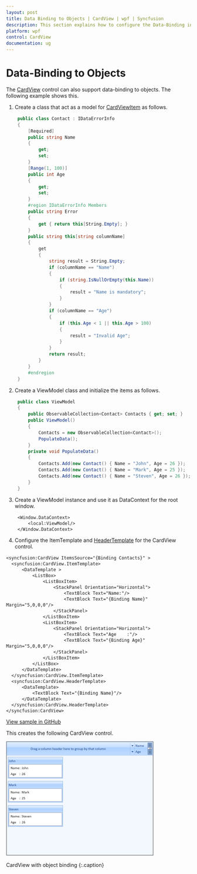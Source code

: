 ```yaml
---
layout: post
title: Data Binding to Objects | CardView | wpf | Syncfusion
description: This section explains how to configure the Data-Binding in Syncfusion WPF CardView to the object, and more details.
platform: wpf
control: CardView
documentation: ug
---
```


# Data-Binding to Objects

The [CardView](https://help.syncfusion.com/cr/wpf/Syncfusion.Windows.Tools.Controls.CardView.html) control can also support data-binding to objects. The following example shows this.

1. Create a class that act as a model for [CardViewItem](https://help.syncfusion.com/cr/wpf/Syncfusion.Windows.Tools.Controls.CardViewItem.html) as follows.

   ~~~ csharp
    public class Contact : IDataErrorInfo
    {
        [Required]
        public string Name
        {
            get;
            set;
        }
        [Range(1, 100)]
        public int Age
        {
            get;
            set;
        }
        #region IDataErrorInfo Members
        public string Error
        {
            get { return this[String.Empty]; }
        }
        public string this[string columnName]
        {
            get
            {
                string result = String.Empty;
                if (columnName == "Name")
                {
                    if (string.IsNullOrEmpty(this.Name))
                    {
                        result = "Name is mandatory";
                    }
                }
                if (columnName == "Age")
                {
                    if (this.Age < 1 || this.Age > 100)
                    {
                        result = "Invalid Age";
                    }
                }
                return result;
            }
        }
        #endregion
    }
   ~~~

2. Create a ViewModel class and initialize the items as follows.

   ~~~ csharp
    public class ViewModel
    {
        public ObservableCollection<Contact> Contacts { get; set; }
        public ViewModel()
        {
            Contacts = new ObservableCollection<Contact>();
            PopulateData();
        }
        private void PopulateData()
        {
            Contacts.Add(new Contact() { Name = "John", Age = 26 });
            Contacts.Add(new Contact() { Name = "Mark", Age = 25 });
            Contacts.Add(new Contact() { Name = "Steven", Age = 26 });
        }
    }
   ~~~

3. Create a ViewModel instance and use it as DataContext for the root window.

   ~~~ xaml
    <Window.DataContext>
        <local:ViewModel/>
    </Window.DataContext>
   ~~~

4. Configure the ItemTemplate and [HeaderTemplate](https://help.syncfusion.com/cr/wpf/Syncfusion.Windows.Tools.Controls.CardView.html#Syncfusion_Windows_Tools_Controls_CardView_HeaderTemplate) for the CardView control.

  ~~~ xaml
<syncfusion:CardView ItemsSource="{Binding Contacts}" >
    <syncfusion:CardView.ItemTemplate>
        <DataTemplate >
            <ListBox>
                <ListBoxItem>
                    <StackPanel Orientation="Horizontal">
                        <TextBlock Text="Name:"/>
                        <TextBlock Text="{Binding Name}" Margin="5,0,0,0"/>
                    </StackPanel>
                </ListBoxItem>
                <ListBoxItem>
                    <StackPanel Orientation="Horizontal">
                        <TextBlock Text="Age    :"/>
                        <TextBlock Text="{Binding Age}" Margin="5,0,0,0"/>
                    </StackPanel>
                </ListBoxItem>
            </ListBox>
        </DataTemplate>
    </syncfusion:CardView.ItemTemplate>
    <syncfusion:CardView.HeaderTemplate>
        <DataTemplate>
            <TextBlock Text="{Binding Name}"/>
        </DataTemplate>
    </syncfusion:CardView.HeaderTemplate>
</syncfusion:CardView>
  ~~~

[View sample in GitHub](https://github.com/SyncfusionExamples/How-to-bind-objects-in-wpf-card-view)

This creates the following CardView control.

![CardView with object binding](Data-Binding-to-Objects_images/Data-Binding-to-Objects_img1.png)

CardView with object binding
{:.caption}